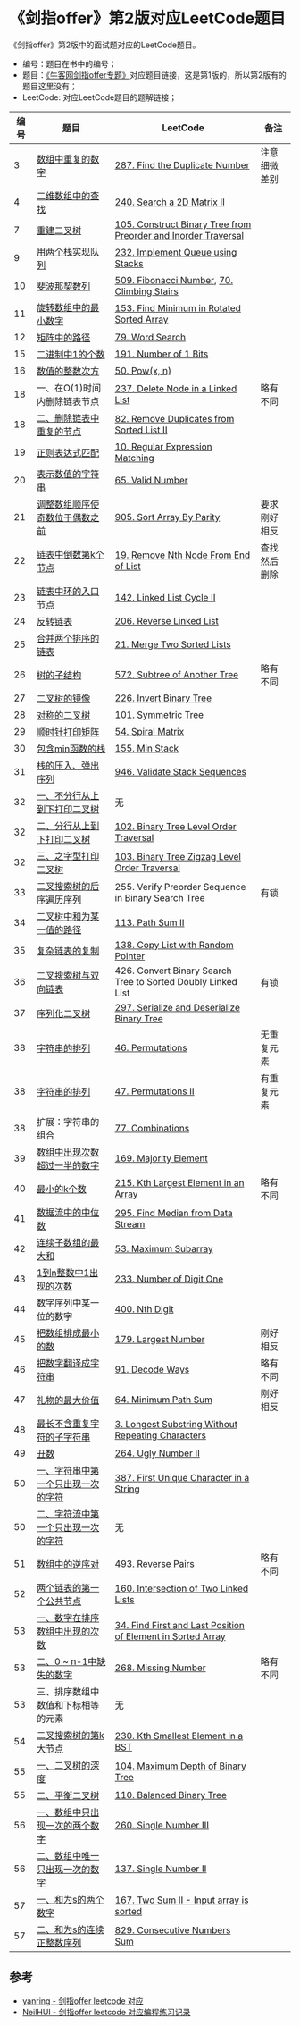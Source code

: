 # 《剑指offer》第2版对应LeetCode题目

《剑指offer》第2版中的面试题对应的LeetCode题目。
* 编号：题目在书中的编号；
* 题目：[《牛客网剑指offer专题》](https://www.nowcoder.com/ta/coding-interviews?page=1)对应题目链接，这是第1版的，所以第2版有的题目这里没有；
* LeetCode: 对应LeetCode题目的题解链接；


| 编号 | 题目 | LeetCode | 备注 |
| ---- | --- | ----- | ----- |
| 3 | [数组中重复的数字](https://www.nowcoder.com/practice/623a5ac0ea5b4e5f95552655361ae0a8?tpId=13&tqId=11203&tPage=3&rp=3&ru=/ta/coding-interviews&qru=/ta/coding-interviews/question-ranking) | [287. Find the Duplicate Number](solutions/287.%20Find%20the%20Duplicate%20Number.md)| 注意细微差别 |
| 4 | [二维数组中的查找](https://www.nowcoder.com/practice/abc3fe2ce8e146608e868a70efebf62e?tpId=13&tqId=11154&tPage=1&rp=1&ru=/ta/coding-interviews&qru=/ta/coding-interviews/question-ranking) | [240. Search a 2D Matrix II](solutions/240.%20Search%20a%202D%20Matrix%20II.md)|
| 7 | [重建二叉树](https://www.nowcoder.com/practice/8a19cbe657394eeaac2f6ea9b0f6fcf6?tpId=13&tqId=11157&tPage=1&rp=3&ru=%2Fta%2Fcoding-interviews&qru=%2Fta%2Fcoding-interviews%2Fquestion-ranking) | [105. Construct Binary Tree from Preorder and Inorder Traversal](solutions/105.%20Construct%20Binary%20Tree%20from%20Preorder%20and%20Inorder%20Traversal.md)|
| 9 | [用两个栈实现队列](https://www.nowcoder.com/practice/54275ddae22f475981afa2244dd448c6?tpId=13&tqId=11158&tPage=1&rp=3&ru=%2Fta%2Fcoding-interviews&qru=%2Fta%2Fcoding-interviews%2Fquestion-ranking) | [232. Implement Queue using Stacks](solutions/232.%20Implement%20Queue%20using%20Stacks.md)|
| 10 | [斐波那契数列](https://www.nowcoder.com/practice/c6c7742f5ba7442aada113136ddea0c3?tpId=13&tqId=11160&tPage=1&rp=3&ru=%2Fta%2Fcoding-interviews&qru=%2Fta%2Fcoding-interviews%2Fquestion-ranking) | [509. Fibonacci Number](solutions/509.%20Fibonacci%20Number.md), [70. Climbing Stairs](solutions/70.%20Climbing%20Stairs.md)|
| 11 | [旋转数组中的最小数字](https://www.nowcoder.com/practice/9f3231a991af4f55b95579b44b7a01ba?tpId=13&tqId=11159&tPage=1&rp=3&ru=%2Fta%2Fcoding-interviews&qru=%2Fta%2Fcoding-interviews%2Fquestion-ranking) | [153. Find Minimum in Rotated Sorted Array](solutions/153.%20Find%20Minimum%20in%20Rotated%20Sorted%20Array.md)|
| 12 | [矩阵中的路径](https://www.nowcoder.com/practice/c61c6999eecb4b8f88a98f66b273a3cc?tpId=13&tqId=11218&tPage=4&rp=4&ru=/ta/coding-interviews&qru=/ta/coding-interviews/question-ranking) | [79. Word Search](solutions/79.%20Word%20Search.md)|
| 15 | [二进制中1的个数](https://www.nowcoder.com/practice/8ee967e43c2c4ec193b040ea7fbb10b8?tpId=13&tqId=11164&tPage=1&rp=1&ru=/ta/coding-interviews&qru=/ta/coding-interviews/question-ranking) | [191. Number of 1 Bits](solutions/191.%20Number%20of%201%20Bits.md)|
| 16 | [数值的整数次方](https://www.nowcoder.com/practice/1a834e5e3e1a4b7ba251417554e07c00?tpId=13&tqId=11165&tPage=1&rp=1&ru=%2Fta%2Fcoding-interviews&qru=%2Fta%2Fcoding-interviews%2Fquestion-ranking) | [50. Pow(x, n)](solutions/50.%20Pow(x%2C%20n).md)|
| 18 | 一、在O(1)时间内删除链表节点 | [237. Delete Node in a Linked List](solutions/237.%20Delete%20Node%20in%20a%20Linked%20List.md)| 略有不同 |
| 18 | [二、删除链表中重复的节点](https://www.nowcoder.com/practice/fc533c45b73a41b0b44ccba763f866ef?tpId=13&tqId=11209&tPage=3&rp=3&ru=/ta/coding-interviews&qru=/ta/coding-interviews/question-ranking) | [82. Remove Duplicates from Sorted List II](solutions/82.%20Remove%20Duplicates%20from%20Sorted%20List%20II.md)|
| 19 | [正则表达式匹配](https://www.nowcoder.com/practice/45327ae22b7b413ea21df13ee7d6429c?tpId=13&tqId=11205&tPage=3&rp=3&ru=/ta/coding-interviews&qru=/ta/coding-interviews/question-ranking) | [10. Regular Expression Matching](solutions/10.%20Regular%20Expression%20Matching.md)|
| 20 | [表示数值的字符串](https://www.nowcoder.com/practice/6f8c901d091949a5837e24bb82a731f2?tpId=13&tqId=11206&tPage=1&rp=1&ru=/ta/coding-interviews&qru=/ta/coding-interviews/question-ranking) | [65. Valid Number](solutions/65.%20Valid%20Number.md)|
| 21 | [调整数组顺序使奇数位于偶数之前](https://www.nowcoder.com/practice/6f8c901d091949a5837e24bb82a731f2?tpId=13&tqId=11206&tPage=1&rp=1&ru=/ta/coding-interviews&qru=/ta/coding-interviews/question-ranking) | [905. Sort Array By Parity](solutions/905.%20Sort%20Array%20By%20Parity.md)| 要求刚好相反 |
| 22 | [链表中倒数第k个节点](https://www.nowcoder.com/practice/529d3ae5a407492994ad2a246518148a?tpId=13&tqId=11167&tPage=1&rp=1&ru=/ta/coding-interviews&qru=/ta/coding-interviews/question-ranking) | [19. Remove Nth Node From End of List](solutions/19.%20Remove%20Nth%20Node%20From%20End%20of%20List.md)| 查找然后删除 |
| 23 | [链表中环的入口节点](https://www.nowcoder.com/practice/253d2c59ec3e4bc68da16833f79a38e4?tpId=13&tqId=11208&tPage=1&rp=1&ru=/ta/coding-interviews&qru=/ta/coding-interviews/question-ranking) | [142. Linked List Cycle II](solutions/142.%20Linked%20List%20Cycle%20II.md)|  |
| 24 | [反转链表](https://www.nowcoder.com/practice/75e878df47f24fdc9dc3e400ec6058ca?tpId=13&tqId=11168&tPage=1&rp=1&ru=%2Fta%2Fcoding-interviews&qru=%2Fta%2Fcoding-interviews%2Fquestion-ranking) | [206. Reverse Linked List](solutions/206.%20Reverse%20Linked%20List.md)|  |
| 25 | [合并两个排序的链表](https://www.nowcoder.com/practice/d8b6b4358f774294a89de2a6ac4d9337?tpId=13&tqId=11169&tPage=1&rp=1&ru=%2Fta%2Fcoding-interviews&qru=%2Fta%2Fcoding-interviews%2Fquestion-ranking) | [21. Merge Two Sorted Lists](solutions/21.%20Merge%20Two%20Sorted%20Lists.md)|  |
| 26 | [树的子结构](https://www.nowcoder.com/practice/6e196c44c7004d15b1610b9afca8bd88?tpId=13&tqId=11170&tPage=1&rp=1&ru=%2Fta%2Fcoding-interviews&qru=%2Fta%2Fcoding-interviews%2Fquestion-ranking) | [572. Subtree of Another Tree](solutions/572.%20Subtree%20of%20Another%20Tree.md)| 略有不同 |
| 27 | [二叉树的镜像](https://www.nowcoder.com/practice/564f4c26aa584921bc75623e48ca3011?tpId=13&tqId=11171&tPage=1&rp=1&ru=%2Fta%2Fcoding-interviews&qru=%2Fta%2Fcoding-interviews%2Fquestion-ranking) | [226. Invert Binary Tree](solutions/226.%20Invert%20Binary%20Tree.md)|
| 28 | [对称的二叉树](https://www.nowcoder.com/practice/ff05d44dfdb04e1d83bdbdab320efbcb?tpId=13&tqId=11211&tPage=1&rp=1&ru=/ta/coding-interviews&qru=/ta/coding-interviews/question-ranking) | [101. Symmetric Tree](solutions/101.%20Symmetric%20Tree.md)|
| 29 | [顺时针打印矩阵](https://www.nowcoder.com/practice/9b4c81a02cd34f76be2659fa0d54342a?tpId=13&tqId=11172&tPage=1&rp=1&ru=%2Fta%2Fcoding-interviews&qru=%2Fta%2Fcoding-interviews%2Fquestion-ranking) | [54. Spiral Matrix](solutions/54.%20Spiral%20Matrix.md)|
| 30 | [包含min函数的栈](https://www.nowcoder.com/practice/4c776177d2c04c2494f2555c9fcc1e49?tpId=13&tqId=11173&tPage=1&rp=1&ru=%2Fta%2Fcoding-interviews&qru=%2Fta%2Fcoding-interviews%2Fquestion-ranking) | [155. Min Stack](solutions/155.%20Min%20Stack.md)|
| 31 | [栈的压入、弹出序列](https://www.nowcoder.com/practice/d77d11405cc7470d82554cb392585106?tpId=13&tqId=11174&tPage=1&rp=1&ru=/ta/coding-interviews&qru=/ta/coding-interviews/question-ranking) | [946. Validate Stack Sequences](solutions/946.%20Validate%20Stack%20Sequences.md)|
| 32 | [一、不分行从上到下打印二叉树](https://www.nowcoder.com/practice/7fe2212963db4790b57431d9ed259701?tpId=13&tqId=11175&tPage=2&rp=1&ru=%2Fta%2Fcoding-interviews&qru=%2Fta%2Fcoding-interviews%2Fquestion-ranking) | 无|
| 32 | [二、分行从上到下打印二叉树](https://www.nowcoder.com/practice/445c44d982d04483b04a54f298796288?tpId=13&tqId=11213&tPage=1&rp=1&ru=/ta/coding-interviews&qru=/ta/coding-interviews/question-ranking) | [102. Binary Tree Level Order Traversal](solutions/102.%20Binary%20Tree%20Level%20Order%20Traversal.md)|
| 32 | [三、之字型打印二叉树](https://www.nowcoder.com/practice/91b69814117f4e8097390d107d2efbe0?tpId=13&tqId=11212&tPage=1&rp=1&ru=/ta/coding-interviews&qru=/ta/coding-interviews/question-ranking) | [103. Binary Tree Zigzag Level Order Traversal](solutions/103.%20Binary%20Tree%20Zigzag%20Level%20Order%20Traversal.md)|
| 33 | [二叉搜索树的后序遍历序列](https://www.nowcoder.com/practice/a861533d45854474ac791d90e447bafd?tpId=13&tqId=11176&tPage=1&rp=1&ru=/ta/coding-interviews&qru=/ta/coding-interviews/question-ranking) | 255. Verify Preorder Sequence in Binary Search Tree | 有锁 |
| 34 | [二叉树中和为某一值的路径](https://www.nowcoder.com/practice/b736e784e3e34731af99065031301bca?tpId=13&tqId=11177&tPage=2&rp=1&ru=%2Fta%2Fcoding-interviews&qru=%2Fta%2Fcoding-interviews%2Fquestion-ranking) | [113. Path Sum II](solutions/113.%20Path%20Sum%20II.md)|
| 35 | [复杂链表的复制](https://www.nowcoder.com/practice/f836b2c43afc4b35ad6adc41ec941dba?tpId=13&tqId=11178&tPage=2&rp=1&ru=%2Fta%2Fcoding-interviews&qru=%2Fta%2Fcoding-interviews%2Fquestion-ranking) | [138. Copy List with Random Pointer](solutions/138.%20Copy%20List%20with%20Random%20Pointer.md)|
| 36 | [二叉搜索树与双向链表](https://www.nowcoder.com/practice/947f6eb80d944a84850b0538bf0ec3a5?tpId=13&tqId=11179&tPage=2&rp=1&ru=%2Fta%2Fcoding-interviews&qru=%2Fta%2Fcoding-interviews%2Fquestion-ranking) | 426. Convert Binary Search Tree to Sorted Doubly Linked List | 有锁 |
| 37 | [序列化二叉树](https://www.nowcoder.com/practice/cf7e25aa97c04cc1a68c8f040e71fb84?tpId=13&tqId=11214&tPage=1&rp=1&ru=/ta/coding-interviews&qru=/ta/coding-interviews/question-ranking) | [297. Serialize and Deserialize Binary Tree](solutions/297.%20Serialize%20and%20Deserialize%20Binary%20Tree.md)|
| 38 | [字符串的排列](https://www.nowcoder.com/practice/5632c23d0d654aecbc9315d1720421c1?tpId=40&&tqId=21374&rp=1&ru=/activity/oj&qru=/ta/kaoyan/question-ranking) | [46. Permutations](solutions/46.%20Permutations.md)| 无重复元素 |
| 38 | [字符串的排列](https://www.nowcoder.com/practice/fe6b651b66ae47d7acce78ffdd9a96c7?tpId=13&tqId=11180&tPage=2&rp=1&ru=%2Fta%2Fcoding-interviews&qru=%2Fta%2Fcoding-interviews%2Fquestion-ranking) | [47. Permutations II](solutions/47.%20Permutations%20II.md)| 有重复元素 | 
| 38 | 扩展：字符串的组合 | [77. Combinations](solutions/77.%20Combinations.md)| 
| 39 | [数组中出现次数超过一半的数字](https://www.nowcoder.com/practice/e8a1b01a2df14cb2b228b30ee6a92163?tpId=13&tqId=11181&tPage=1&rp=1&ru=/ta/coding-interviews&qru=/ta/coding-interviews/question-ranking) | [169. Majority Element](solutions/169.%20Majority%20Element.md)| 
| 40 | [最小的k个数](https://www.nowcoder.com/practice/6a296eb82cf844ca8539b57c23e6e9bf?tpId=13&tqId=11182&tPage=2&rp=1&ru=%2Fta%2Fcoding-interviews&qru=%2Fta%2Fcoding-interviews%2Fquestion-ranking) | [215. Kth Largest Element in an Array](solutions/215.%20Kth%20Largest%20Element%20in%20an%20Array.md)| 略有不同 |
| 41 | [数据流中的中位数](https://www.nowcoder.com/practice/9be0172896bd43948f8a32fb954e1be1?tpId=13&tqId=11216&tPage=1&rp=1&ru=/ta/coding-interviews&qru=/ta/coding-interviews/question-ranking) | [295. Find Median from Data Stream](solutions/295.%20Find%20Median%20from%20Data%20Stream.md)|
| 42 | [连续子数组的最大和](https://www.nowcoder.com/practice/459bd355da1549fa8a49e350bf3df484?tpId=13&tqId=11183&tPage=1&rp=1&ru=/ta/coding-interviews&qru=/ta/coding-interviews/question-ranking) | [53. Maximum Subarray](solutions/53.%20Maximum%20Subarray.md)|
| 43 | [1到n整数中1出现的次数](https://www.nowcoder.com/practice/bd7f978302044eee894445e244c7eee6?tpId=13&tqId=11184&tPage=1&rp=1&ru=/ta/coding-interviews&qru=/ta/coding-interviews/question-ranking) | [233. Number of Digit One](solutions/233.%20Number%20of%20Digit%20One.md)|
| 44 | 数字序列中某一位的数字 | [400. Nth Digit](solutions/400.%20Nth%20Digit.md)|
| 45 | [把数组排成最小的数](https://www.nowcoder.com/practice/8fecd3f8ba334add803bf2a06af1b993?tpId=13&tqId=11185&tPage=1&rp=1&ru=/ta/coding-interviews&qru=/ta/coding-interviews/question-ranking) | [179. Largest Number](solutions/179.%20Largest%20Number.md)| 刚好相反 |
| 46 | [把数字翻译成字符串](https://www.nowcoder.com/practice/b83b126603dd4e63bc4287d32d754886?tpId=98&&tqId=32868&rp=1&ru=/activity/oj&qru=/ta/2019test/question-ranking) | [91. Decode Ways](solutions/91.%20Decode%20Ways.md)| 略有不同 |
| 47 | [礼物的最大价值](https://www.nowcoder.com/practice/2fb62a4500af4f4ba5686c891eaad4a9?tpId=101&&tqId=33254&rp=1&ru=/activity/oj&qru=/ta/programmer-code-interview-guide/question-ranking) | [64. Minimum Path Sum](solutions/64.%20Minimum%20Path%20Sum.md)| 刚好相反 |
| 48 | [最长不含重复字符的子字符串](https://www.nowcoder.com/practice/59b4ff4167e245c199922880c2733488?tpId=98&&tqId=32985&rp=1&ru=/activity/oj&qru=/ta/2019test/question-ranking) | [3. Longest Substring Without Repeating Characters](solutions/3.%20Longest%20Substring%20Without%20Repeating%20Characters.md)|
| 49 | [丑数](https://www.nowcoder.com/practice/6aa9e04fc3794f68acf8778237ba065b?tpId=13&tqId=11186&tPage=1&rp=1&ru=/ta/coding-interviews&qru=/ta/coding-interviews/question-ranking) | [264. Ugly Number II](solutions/264.%20Ugly%20Number%20II.md)|
| 50 | [一、字符串中第一个只出现一次的字符](https://www.nowcoder.com/practice/1c82e8cf713b4bbeb2a5b31cf5b0417c?tpId=13&tqId=11187&tPage=2&rp=1&ru=%2Fta%2Fcoding-interviews&qru=%2Fta%2Fcoding-interviews%2Fquestion-ranking) | [387. First Unique Character in a String](solutions/387.%20First%20Unique%20Character%20in%20a%20String.md)|
| 50 | [二、字符流中第一个只出现一次的字符](https://www.nowcoder.com/practice/00de97733b8e4f97a3fb5c680ee10720?tpId=13&&tqId=11207&rp=1&ru=/activity/oj&qru=/ta/coding-interviews/question-ranking) | 无 |
| 51 | [数组中的逆序对](https://www.nowcoder.com/practice/96bd6684e04a44eb80e6a68efc0ec6c5?tpId=13&tqId=11188&tPage=1&rp=1&ru=/ta/coding-interviews&qru=/ta/coding-interviews/question-ranking) | [493. Reverse Pairs](solutions/493.%20Reverse%20Pairs.md) | 略有不同 |
| 52 | [两个链表的第一个公共节点](https://www.nowcoder.com/practice/6ab1d9a29e88450685099d45c9e31e46?tpId=13&tqId=11189&tPage=2&rp=1&ru=%2Fta%2Fcoding-interviews&qru=%2Fta%2Fcoding-interviews%2Fquestion-ranking) | [160. Intersection of Two Linked Lists](solutions/160.%20Intersection%20of%20Two%20Linked%20Lists.md) |
| 53 | [一、数字在排序数组中出现的次数](https://www.nowcoder.com/practice/70610bf967994b22bb1c26f9ae901fa2?tpId=13&tqId=11190&tPage=1&rp=1&ru=/ta/coding-interviews&qru=/ta/coding-interviews/question-ranking) | [34. Find First and Last Position of Element in Sorted Array](solutions/34.%20Find%20First%20and%20Last%20Position%20of%20Element%20in%20Sorted%20Array.md) |
| 53 | [二、0 ~ n-1中缺失的数字](https://www.nowcoder.com/practice/346ee3caea314c829abb16440c6cca7e?tpId=8&&tqId=11024&rp=1&ru=/activity/oj&qru=/ta/cracking-the-coding-interview/question-ranking) | [268. Missing Number](solutions/268.%20Missing%20Number.md) | 略有不同 |
| 53 | 三、排序数组中数值和下标相等的元素 | 无 |
| 54 | [二叉搜索树的第k大节点](https://www.nowcoder.com/practice/ef068f602dde4d28aab2b210e859150a?tpId=13&tqId=11215&tPage=1&rp=1&ru=/ta/coding-interviews&qru=/ta/coding-interviews/question-ranking) | [230. Kth Smallest Element in a BST](solutions/230.%20Kth%20Smallest%20Element%20in%20a%20BST.md) |
| 55 | [一、二叉树的深度](https://www.nowcoder.com/practice/435fb86331474282a3499955f0a41e8b?tpId=13&tqId=11191&tPage=1&rp=1&ru=/ta/coding-interviews&qru=/ta/coding-interviews/question-ranking) | [104. Maximum Depth of Binary Tree](solutions/104.%20Maximum%20Depth%20of%20Binary%20Tree.md) | 
| 55 | [二、平衡二叉树](https://www.nowcoder.com/practice/8b3b95850edb4115918ecebdf1b4d222?tpId=13&tqId=11192&tPage=1&rp=1&ru=/ta/coding-interviews&qru=/ta/coding-interviews/question-ranking) | [110. Balanced Binary Tree](solutions/110.%20Balanced%20Binary%20Tree.md) |
| 56 | [一、数组中只出现一次的两个数字](https://www.nowcoder.com/practice/e02fdb54d7524710a7d664d082bb7811?tpId=13&tqId=11193&tPage=1&rp=1&ru=/ta/coding-interviews&qru=/ta/coding-interviews/question-ranking) | [260. Single Number III](solutions/260.%20Single%20Number%20III.md) |
| 56 | [二、数组中唯一只出现一次的数字](https://www.nowcoder.com/practice/26e46f1f5e0d48c4b9ba13fe3e8d0ec6?tpId=101&&tqId=33216&rp=1&ru=/activity/oj&qru=/ta/programmer-code-interview-guide/question-ranking) | [137. Single Number II](solutions/137.%20Single%20Number%20II.md) |
| 57 | [一、和为s的两个数字](https://www.nowcoder.com/practice/390da4f7a00f44bea7c2f3d19491311b?tpId=13&tqId=11195&tPage=1&rp=1&ru=/ta/coding-interviews&qru=/ta/coding-interviews/question-ranking) | [167. Two Sum II - Input array is sorted](solutions/167.%20Two%20Sum%20II%20-%20Input%20array%20is%20sorted.md) |
| 57 | [二、和为s的连续正整数序列](https://www.nowcoder.com/practice/c451a3fd84b64cb19485dad758a55ebe?tpId=13&tqId=11194&tPage=1&rp=1&ru=/ta/coding-interviews&qru=/ta/coding-interviews/question-ranking) | [829. Consecutive Numbers Sum](solutions/829.%20Consecutive%20Numbers%20Sum.md) |






## 参考
* [yanring - 剑指offer leetcode 对应](https://gist.github.com/yanring/fd7c494616f99052d1fea3bc788cc800)
* [NeilHUI - 剑指offer leetcode 对应编程练习记录](https://github.com/NeilHUI/LeetCode)